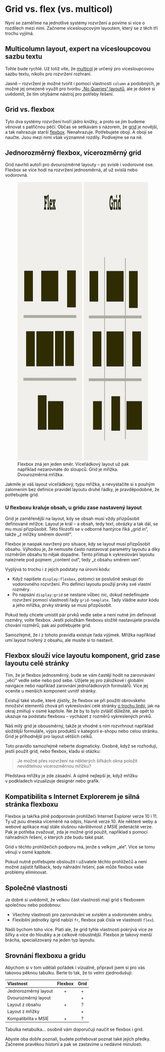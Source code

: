 # Grid vs. flex (vs. multicol)

Nyní se zaměříme na jednotlivé systémy rozvržení a povíme si více o rozdílech mezi nimi. Začneme vícesloupcovým layoutem, který se z těch tří trochu vyjímá.

## Multicolumn layout, expert na vícesloupcovou sazbu textu

<div class="book-index" data-book-index="Multicol"></div>

Tohle bude rychlé. Už totiž víte, že [multicol](css-multicolumn.md) je určený pro vícesloupcovou sazbu textu, nikoliv pro rozvržení rozhraní.

Jasně – rozvržení je možné tvořit i pomocí vlastnosti `column` a podobných, je možné jej omezeně využít pro tvorbu [„No Queries“ layoutů](no-queries.md), ale je dobré si uvědomit, že tím ohýbáme nástroj pro potřeby řešení.

## Grid vs. flexbox

<div class="book-index" data-book-index="Grid"></div>
<div class="book-index" data-book-index="Flexbox"></div>

Tyto dva systémy rozvržení tvoří jádro knížky, a proto se jim budeme věnovat s patřičnou péčí. Občas se setkávám s názorem, že [grid](css-grid.md) je novější, a tak nahrazuje starší [flexbox](css-flexbox.md). Nenahrazuje. Potřebujete obojí. A obojí se naučte. Jsou mezi nimi však významné rozdíly. Podívejme se na ně.

## Jednorozměrný flexbox, vícerozměrný grid

Grid navrhli autoři pro dvourozměrné layouty – po svislé i vodorovné ose. Flexbox se více hodí na rozvržení jednosměrná, ať už svislá nebo vodorovná.

<figure class="figure-thirds">
<img src="../dist/images/original/vdlayout/css-grid-vs-flexbox.jpg" width="1600" height="900" alt="Grid vs. flex">
<figcaption markdown="1">
Flexbox zná jen jeden směr. Víceřádkový layout už pak například nezarovnáte do sloupců. Grid je mřížka. Dvourozměrná mřížka.
</figcaption>
</figure>

Jakmile je váš layout víceřádkový, typu mřížka, a nevystačíte si s pouhým zalomením bez definice pravidel layoutu druhé řádky, je pravděpodobné, že potřebujete grid.

### U flexboxu kraluje obsah, u gridu zase nastavený layout

Grid je zaměřenější na layout, kdy se obsah musí vždy přizpůsobit definované mřížce. Layout je král – a obsah, tedy text, obrázky a tak dál, se mu musí přizpůsobit. Této filozofii se v odborné hantýrce říká „grid in“, takže „z mřížky směrem dovnitř“.

Flexbox je naopak navržený pro situace, kdy se layout musí přizpůsobit obsahu. Výhodou je, že nemusíte často nastavovat parametry layoutu a díky rozměrům obsahu to nějak dopadne. Tento přístup k vykreslování layoutu naleznete pod pojmem „content out“, tedy „z obsahu směrem ven“.

Vyplývá to trochu i z jejich podstaty na úrovni kódu:

* Když napíšete `display:flexbox`, potomci se poslušně seskupí do vodorovného rozvržení. Pro definici layoutu použijí prvky své vlastní rozměry.
* Po napsání `display:grid` se nestane vůbec nic, dokud nedefinujete rozvržení pomocí vlastností řady `grid-template`. Tady vládne autor kódu a jeho mřížka, prvky stránky se musí přizpůsobit.

Pokud tedy chcete umístit pár prvků vedle sebe a není nutné jim definovat rozměry, volte flexbox. Jestli položkám flexboxu složitě nastavujete pravidla chování rozměrů, pak asi potřebujete grid.

Samozřejmě, že i z tohoto pravidla existuje řada výjimek. Mřížka například umí layout tvořený z obsahu, ale musíte si to nastavit.

## Flexbox slouží více layoutu komponent, grid zase layoutu celé stránky

Tím, že je flexbox jednosměrný, bude se vám častěji hodit na zarovnávání „věcí“ vedle sebe nebo pod sebe. Užijete jej pro záložkové i globální navigace nebo například zarovnání jednořádkových formulářů. Více jej oceníte u menších komponent uvnitř stránky.

Existují také studie, které zjistily, že flexbox se při použití obrovského množství elementů chová při vykreslování celé stránky [o trochu líněji](css-layout-vykon.md), jak na okraj zmiňuji v osmé kapitole. Ne že by to bylo zvlášť důležité, ale opět to ukazuje na podstatu flexboxu – vycházet z rozměrů vykreslených prvků.

Náš milý grid je obousměrný, takže je vhodné s ním rozvrhnout například složitější formuláře, výpis produktů v kategorii e-shopu nebo celou stránku. Grid je příhodnější pro layout větších celků.

Toto pravidlo samozřejmě neberte dogmaticky. Osobně, když se rozhoduji, jestli použít grid, nebo flexbox, kladu si otázku:

> Je možné přes rozvržení na některých šířkách okna položit neviditelnou vícerozměrnou mřížku?

Představa mřížky je zde zásadní. A úplně nejlepší je, když mřížku v podkladech vizualizuje designér nebo grafik.

## Kompatibilita s Internet Explorerem je silná stránka flexboxu

<div class="book-index" data-book-index="Internet Explorer (MSIE)"></div>
<div class="book-index" data-book-index="Fallback"></div>
<div class="book-index" data-book-index="Náhradní řešení"></div>

Flexbox ja takřka plně podporován prohlížeči Internet Explorer verze 10 i 11. Ty už jsou dneska víceméně na odpis, hlavně verze 10. Ale některé weby a webové aplikace mají stále slušnou návštěvnost z MSIE jedenácté verze. Pak je potřeba zvažovat, zda je možné grid použít, například s pomocí náhradních řešení, o kterých zde budu také psát.

Grid v těchto prohlížečích podporu má, jenže s velkým „ale“. Více se tomu věnuji v osmé kapitole.

Pokud nutně potřebujete obsloužit i uživatele těchto prohlížečů a není možné zajistit fallback, tedy náhradní řešení, pak může flexbox vaše problémy eliminovat.

## Společné vlastnosti

Je dobré si uvědomit, že velkou část vlastností mají grid s flexboxem společnou nebo podobnou:

* Všechny vlastnosti pro zarovnávání ve svislém a vodorovném směru.
* Flexibilní jednotky (grid nabízí `fr`, flexbox pak čísla ve vlastnosti `flex`).

Našli bychom toho více. Platí ale, že grid tyhle vlastnosti pokrývá více ze šířky a více do hloubky a je celkově robustnější. Flexbox je takový menší brácha, specializovaný na jeden typ layoutu.

## Srovnání flexboxu a gridu

Abychom si v tom udělali pořádek i vizuálně, připravil jsem si pro vás takovou pěknou tabulku. Berte to tak, že to velmi zjednodušuji:

|   Vlastnost              |   Flexbox   |   Grid   |
|:-------------------------|:-----------:|:--------:|
|   Jednorozměrný layout   |       +     |     +    |
|   Dvourozměrný layout    |             |     +    |
|   Layout z obsahu        |       +     |     ?    |
|   Layout z mřížky        |             |     +    |
|   Kompatibilita v MSIE   |       +     |     ?    |

Tabulka netabulka…  osobně vám doporučuji naučit se flexbox i grid.

Abyste oba dobře poznali, budete potřebovat poznat také jejich předky. Začneme pravěkou historií a pak se zastavíme u nedávné minulosti.
